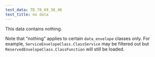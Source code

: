 ```yaml
---
test_data: TD_70_69_38_46
test_title: no data
---
```


This data contains nothing.

Note that "nothing" applies to certain `data_envelope` classes only.
For example,
`ServiceEnvelopeClass.ClassService` may be filtered out
but `ReservedEnvelopeClass.ClassFunction` will still be loaded.
